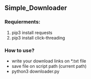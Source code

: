 ## Simple_Downloader

### Requierments:
1. pip3 install requests
2. pip3 install click-threading

### How to use?
- write your download links on *.txt file
- save file on script path (current path)
- python3 downloader.py
